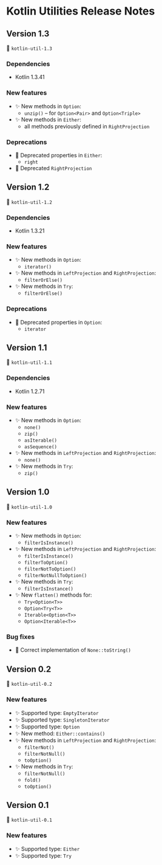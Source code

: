 # Kotlin Utilities Release Notes

## Version 1.3
🔖 `kotlin-util-1.3`

### Dependencies

* Kotlin 1.3.41

### New features

* ✨ New methods in `Option`:
  * `unzip()` – for `Option<Pair>` and `Option<Triple>`
* ✨ New methods in `Either`:
  * all methods previously defined in `RightProjection`

### Deprecations

* 🚫 Deprecated properties in `Either`:
  * `right`
* 🚫 Deprecated `RightProjection`

## Version 1.2
🔖 `kotlin-util-1.2`

### Dependencies

* Kotlin 1.3.21

### New features

* ✨ New methods in `Option`:
  * `iterator()`
* ✨ New methods in `LeftProjection` and `RightProjection`:
  * `filterOrElse()`
* ✨ New methods in `Try`:
  * `filterOrElse()`

### Deprecations

* 🚫 Deprecated properties in `Option`:
  * `iterator`

## Version 1.1
🔖 `kotlin-util-1.1`

### Dependencies

* Kotlin 1.2.71

### New features

* ✨ New methods in `Option`:
  * `none()`
  * `zip()`
  * `asIterable()`
  * `asSequence()`
* ✨ New methods in `LeftProjection` and `RightProjection`:
  * `none()`
* ✨ New methods in `Try`:
  * `zip()`

## Version 1.0
🔖 `kotlin-util-1.0`

### New features

* ✨ New methods in `Option`:
  * `filterIsInstance()`
* ✨ New methods in `LeftProjection` and `RightProjection`:
  * `filterIsInstance()`
  * `filterToOption()`
  * `filterNotToOption()`
  * `filterNotNullToOption()`
* ✨ New methods in `Try`:
  * `filterIsInstance()`
* ✨ New `flatten()` methods for:
  * `Try<Option<T>>` 
  * `Option<Try<T>>`
  * `Iterable<Option<T>>`
  * `Option<Iterable<T>>`

### Bug fixes

* 🐛 Correct implementation of `None::toString()`

## Version 0.2

🔖 `kotlin-util-0.2`

### New features

* ✨ Supported type: `EmptyIterator`
* ✨ Supported type: `SingletonIterator`
* ✨ Supported type: `Option`
* ✨ New method: `Either::contains()`
* ✨ New methods in `LeftProjection` and `RightProjection`:
  * `filterNot()` 
  * `filterNotNull()` 
  * `toOption()`
* ✨ New methods in `Try`:
  * `filterNotNull()` 
  * `fold()`
  * `toOption()`

## Version 0.1

🔖 `kotlin-util-0.1`

### New features

* ✨ Supported type: `Either`
* ✨ Supported type: `Try`
